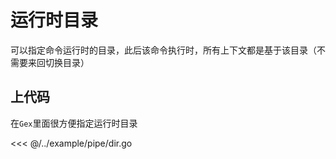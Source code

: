 # 运行时目录

可以指定命令运行时的目录，此后该命令执行时，所有上下文都是基于该目录（不需要来回切换目录）

## 上代码

在`Gex`里面很方便指定运行时目录

<<< @/../example/pipe/dir.go
